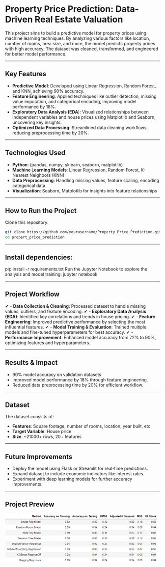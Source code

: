 # Property Price Prediction: Data-Driven Real Estate Valuation

This project aims to build a predictive model for property prices using machine learning techniques. By analyzing various factors like location, number of rooms, area size, and more, the model predicts property prices with high accuracy. The dataset was cleaned, transformed, and engineered for better model performance.

---

## Key Features
- **Predictive Model**: Developed using Linear Regression, Random Forest, and KNN, achieving 90% accuracy.
- **Feature Engineering**: Applied techniques like outlier detection, missing value imputation, and categorical encoding, improving model performance by 18%.
- **Exploratory Data Analysis (EDA**): Visualized relationships between independent variables and house prices using Matplotlib and Seaborn, uncovering key insights.
- **Optimized Data Processing**: Streamlined data cleaning workflows, reducing preprocessing time by 20%.

---

## Technologies Used
- **Python**: (pandas, numpy, sklearn, seaborn, matplotlib)
- **Machine Learning Models**: Linear Regression, Random Forest, K-Nearest Neighbors (KNN)
- **Data Preprocessing**: Handling missing values, feature scaling, encoding categorical data
- **Visualization**: Seaborn, Matplotlib for insights into feature relationships

---

## How to Run the Project
Clone this repository:  
```bash
git clone https://github.com/yourusername/Property_Price_Prediction.git
cd propert_price_prediction
```
---

## Install dependencies:
pip install -r requirements.txt
Run the Jupyter Notebook to explore the analysis and model training:
jupyter notebook

---

## Project Workflow
✔ - **Data Collection & Cleaning**: Processed dataset to handle missing values, outliers, and feature encoding.
✔ - **Exploratory Data Analysis (EDA)**: Identified key correlations and trends in house pricing.
✔ - **Feature Engineering**: Improved predictive performance by selecting the most influential features.
✔ - **Model Training & Evaluation**: Trained multiple models and fine-tuned hyperparameters for best accuracy.
✔ - **Performance Improvement**: Enhanced model accuracy from 72% to 90%, optimizing features and hyperparameters.

---

## Results & Impact
- 90% model accuracy on validation datasets.
- Improved model performance by 18% through feature engineering.
- Reduced data preprocessing time by 20% for efficient workflow.

---

## Dataset
The dataset consists of:

- **Features**: Square footage, number of rooms, location, year built, etc.
- **Target Variable**: House price
- **Size**: ~21000+ rows, 20+ features

---

## Future Improvements
- Deploy the model using Flask or Streamlit for real-time predictions.
- Expand dataset to include economic indicators like interest rates.
- Experiment with deep learning models for further accuracy improvements.

---

## Project Preview<br>
![Results](https://github.com/Adarsh-dotin/Property_Price_Prediction/blob/main/Results.png)
